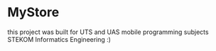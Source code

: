 # MyStore
this project was built for UTS and UAS mobile programming subjects STEKOM Informatics Engineering :)
